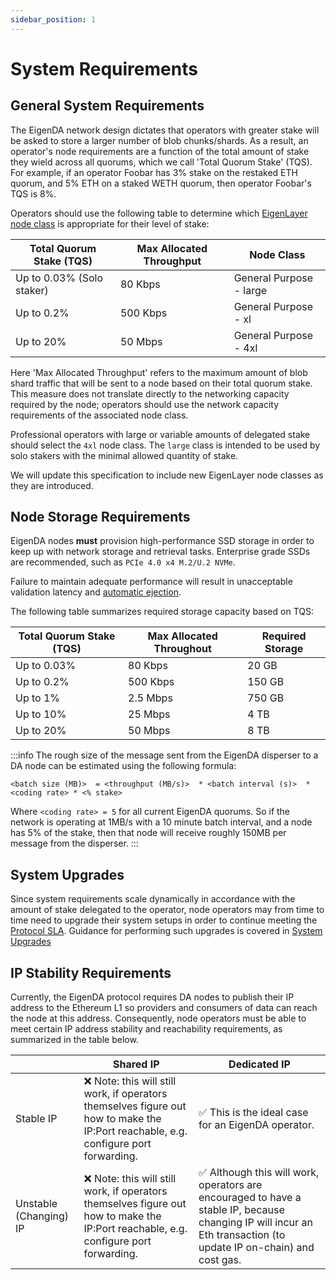 ```yaml
---
sidebar_position: 1
---
```


# System Requirements

## General System Requirements

The EigenDA network design dictates that operators with greater stake will
be asked to store a larger number of blob chunks/shards. As a result, an operator's node requirements are a
function of the total amount of stake they wield across all quorums, which we
call 'Total Quorum Stake' (TQS). For example, if an operator Foobar has 3% stake
on the restaked ETH quorum, and 5% ETH on a staked WETH quorum, then operator
Foobar's TQS is 8%.

Operators should use the following table to determine which [EigenLayer node class](/eigenlayer/operator-guides/eigenlayer-node-classes#general-purpose-eigenlayer-node-classes)
is appropriate for their level of stake:

| Total Quorum Stake (TQS) | Max Allocated Throughput |  Node Class |
| ------------------------ | ----------------------- | -------------------- |
| Up to 0.03% (Solo staker)      | 80 Kbps    | General Purpose - large    |
| Up to 0.2%                     |  500 Kbps | General Purpose - xl        |
| Up to 20%                      |  50 Mbps  | General Purpose - 4xl      |

Here 'Max Allocated Throughput' refers to the maximum amount of blob shard traffic that 
will be sent to a node based on their total quorum stake. This measure does not translate
directly to the networking capacity required by the node; operators should use the network
capacity requirements of the associated node class. 

Professional operators with large or variable amounts of delegated stake should
select the `4xl` node class. The `large` class is intended to be used by solo
stakers with the minimal allowed quantity of stake.

We will update this specification to include new EigenLayer node classes as they
are introduced.

## Node Storage Requirements

EigenDA nodes **must** provision high-performance SSD storage in order to keep
up with network storage and retrieval tasks. Enterprise grade SSDs are recommended, such as `PCIe 4.0 x4 M.2/U.2 NVMe`.

Failure to maintain adequate
performance will result in unacceptable validation latency and [automatic ejection](protocol-SLA/).

The following table summarizes required storage capacity based on TQS:

| Total Quorum Stake (TQS) | Max Allocated Throughout | Required Storage |
| ------------------------ | -------------------- | ---------------- |
| Up to 0.03%                    | 80 Kbps              | 20 GB            |
| Up to 0.2%                     | 500 Kbps             | 150 GB           |
| Up to 1%                       | 2.5 Mbps             | 750 GB           |
| Up to 10%                      | 25 Mbps              | 4 TB             |
| Up to 20%                      | 50 Mbps              | 8 TB             |


:::info
The rough size of the message sent from the EigenDA disperser to a DA node can be estimated using the following formula: 

```
<batch size (MB)>  = <throughput (MB/s)>  * <batch interval (s)>  * <coding rate> * <% stake>
```

Where `<coding rate> = 5` for all current EigenDA quorums. So if the network is operating at 1MB/s with a 10 minute batch interval, and a node has 5% of the stake, then that node will receive roughly 150MB per message from the disperser. 
:::

## System Upgrades

Since system requirements scale dynamically in accordance with the amount of stake delegated to the operator, node operators may from time to time need to upgrade their system setups in order to continue meeting the [Protocol SLA](protocol-SLA/). Guidance for performing such upgrades is covered in [System Upgrades](../upgrades/system-upgrades/)

## IP Stability Requirements

Currently, the EigenDA protocol requires DA nodes to publish their IP address to the Ethereum L1 so providers and consumers of data can reach the node at this address. Consequently, node operators must be able to meet certain IP address stability and reachability requirements, as summarized in the table below. 

|                        | Shared IP                                                                                                                           | Dedicated IP                                                                                                                                                     |
| ---------------------- | ----------------------------------------------------------------------------------------------------------------------------------- | ---------------------------------------------------------------------------------------------------------------------------------------------------------------- |
| Stable IP              | ❌ Note: this will still work, if operators themselves figure out how to make the IP:Port reachable, e.g. configure port forwarding. | ✅ This is the ideal case for an EigenDA operator.                                                                                                                |
| Unstable (Changing) IP | ❌ Note: this will still work, if operators themselves figure out how to make the IP:Port reachable, e.g. configure port forwarding. | ✅ Although this will work, operators are encouraged to have a stable IP, because changing IP will incur an Eth transaction (to update IP on-chain) and cost gas. |



